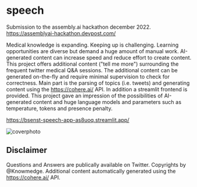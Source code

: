 # speech

Submission to the assembly.ai hackathon december 2022. https://assemblyai-hackathon.devpost.com/

Medical knowledge is expanding. Keeping up is challenging. Learning opportunities are diverse but demand a huge amount of manual work. AI-generated content can increase speed and reduce effort to create content. This project offers additional content ("tell me more") surrounding the frequent twitter medical Q&A sessions. The additional content can be generated on-the-fly and require minimal supervision to check for correctness. Main part is the parsing of topics (i.e. tweets) and generating content using the https://cohere.ai/ API. In addition a streamlit frontend is provided. This project gave an impression of the possibilities of AI-generated content and huge language models and parameters such as temperature, tokens and presence penalty.

https://bsenst-speech-app-as8uoq.streamlit.app/

![coverphoto](https://user-images.githubusercontent.com/8211411/206900941-1dac0b2c-5ef8-42a9-9233-f88979b10dd8.png)

## Disclaimer

Questions and Answers are publically available on Twitter. Copyrights by @Knowmedge. Additional content automatically generated using the https://cohere.ai/ API.
